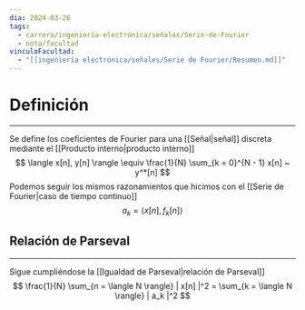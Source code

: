 ```yaml
---
dia: 2024-03-26
tags:
  - carrera/ingeniería-electrónica/señales/Serie-de-Fourier
  - nota/facultad
vinculoFacultad:
  - "[[ingeniería electrónica/señales/Serie de Fourier/Resumen.md]]"
---
```

# Definición
---
Se define los coeficientes de Fourier para una [[Señal|señal]] discreta mediante el [[Producto interno|producto interno]] $$ \langle x[n], y[n] \rangle \equiv \frac{1}{N} \sum_{k = 0}^{N - 1} x[n] ~ y^*[n] $$
Podemos seguir los mismos razonamientos que hicimos con el [[Serie de Fourier|caso de tiempo continuo]] $$ a_k = \langle x[n], f_k[n] \rangle $$
## Relación de Parseval
---
Sigue cumpliéndose la [[Igualdad de Parseval|relación de Parseval]] $$ \frac{1}{N} \sum_{n = \langle N \rangle} | x[n] |^2 = \sum_{k = \langle N \rangle} | a_k |^2 $$ 
